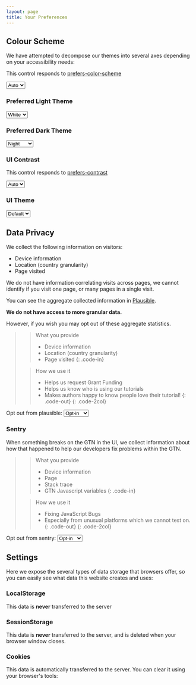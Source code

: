 ```yaml
---
layout: page
title: Your Preferences
---
```


## Colour Scheme

We have attempted to decompose our themes into several axes depending on your accessibility needs:

This control responds to [prefers-color-scheme](https://developer.mozilla.org/en-US/docs/Web/CSS/@media/prefers-color-scheme)

<select class="form-control theme-control" id="brightness" onchange="savePrefs()">
	<option value="auto">Auto</option>
	<option value="light">Light</option>
	<option value="dark">Dark</option>
</select>


### Preferred Light Theme

<select class="form-control theme-control" id="light_theme" onchange="savePrefs()">
	<option value="white">White</option>
	<option value="yellow">Paper</option>
</select>

### Preferred Dark Theme

<select class="form-control theme-control" id="dark_theme" onchange="savePrefs()">
	<option value="night">Night</option>
	<option value="midnight">Midnight</option>
</select>

### UI Contrast

This control responds to [prefers-contrast](https://developer.mozilla.org/en-US/docs/Web/CSS/@media/prefers-contrast)

<select class="form-control theme-control" id="contrast" onchange="savePrefs()">
	<option value="auto">Auto</option>
	<option value="low">Low</option>
	<option value="high">High</option>
</select>


### UI Theme

<select class="form-control theme-control" id="theme" onchange="savePrefs()">
	<option value="default">Default</option>
	<option value="rainbow">🌈</option>
	<option value="blm">✊🏿</option>
	<option value="halloween">🎃</option>
	<option value="progress">🏳️‍🌈</option>
	<option value="trans">🏳️‍⚧️ </option>
	<option value="straya">🇦🇺</option>
</select>


<script>
function savePrefs() {
	// Convert this into a hash
	var prefs = {};
	[...document.querySelectorAll(".theme-control")]
		.map(x => { return [x.id, x.value]})
		.forEach(x => { prefs[x[0]] = x[1] })
	gtnLocalSet('theme2', JSON.stringify(prefs))
	processTheme2();
}

function restorePrefs(){
	var prefs = JSON.parse(gtnLocalGet("theme2")) || {};
	Object.keys(prefs).forEach(k => {
		document.getElementById(k).value = prefs[k]
	})
	processTheme2();
}
restorePrefs();
</script>

## Data Privacy

We collect the following information on visitors:

- Device information
- Location (country granularity)
- Page visited

We do not have information correlating visits across pages, we cannot identify
if you visit one page, or many pages in a single visit.

You can see the aggregate collected information in
[Plausible](https://plausible.galaxyproject.eu/training.galaxyproject.org/). 

**We do not have access to more granular data.**

However, if you wish you may opt out of these aggregate statistics.

> > <code-in-title>What you provide</code-in-title>
> > - Device information
> > - Location (country granularity)
> > - Page visited
> {: .code-in}
> 
> > <code-out-title>How we use it</code-out-title>
> > - Helps us request Grant Funding
> > - Helps us know who is using our tutorials
> > - Makes authors happy to know people love their tutorial!
> {: .code-out}
{: .code-2col}

Opt out from plausible:
<select class="form-control privacy-control" id="plausible-opt-out" onchange="savePrivacy()">
	<option value="opt-in">Opt-in</option>
	<option value="opt-out">Opt-out</option>
</select>

### Sentry

When something breaks on the GTN in the UI, we collect information about how that happened to help our developers fix problems within the GTN.

> > <code-in-title>What you provide</code-in-title>
> > - Device information
> > - Page
> > - Stack trace
> > - GTN Javascript variables
> {: .code-in}
> 
> > <code-out-title>How we use it</code-out-title>
> > - Fixing JavaScript Bugs
> > - Especially from unusual platforms which we cannot test on.
> {: .code-out}
{: .code-2col}

Opt out from sentry:
<select class="form-control privacy-control" id="sentry-opt-out" onchange="savePrivacy()">
	<option value="opt-in">Opt-in</option>
	<option value="opt-out">Opt-out</option>
</select>


<script>
function savePrivacy() {
	gtnLocalSet('sentry-opt-out', document.getElementById("sentry-opt-out").value)
	gtnLocalSet('plausible-opt-out', document.getElementById("plausible-opt-out").value)
}
// restore from prefs
document.getElementById("sentry-opt-out").value = gtnLocalGet("sentry-opt-out") || "opt-in";
document.getElementById("plausible-opt-out").value = gtnLocalGet("plausible-opt-out") || "opt-in";
</script>

## Settings

Here we expose the several types of data storage that browsers offer, so you can easily see what data this website creates and uses:

### LocalStorage

This data is **never** transferred to the server

<dl id="settings-data">
</dl>

<script>
let gtnSettingsKeys = Object.keys(window.localStorage);
gtnSettingsKeys.sort()
gtnSettingsKeys.forEach(k => {
	// Add a row to the table with this key/value
	var dt = document.createElement("dt");
	var dd = document.createElement("dd");
	dt.innerHTML = `${k}`;
	dd.innerHTML = `<code>${window.localStorage[k]}</code>`;
	document.getElementById("settings-data").appendChild(dt);
	document.getElementById("settings-data").appendChild(dd);
})
if(gtnSettingsKeys.length === 0){
	document.getElementById("settings-data").innerHTML = `There is no data.`;
}
</script>

### SessionStorage

This data is **never** transferred to the server, and is deleted when your browser window closes.

<dl id="session-data">
</dl>

<script>
let gtnSessionKeys = Object.keys(window.sessionStorage);
gtnSessionKeys.sort()
gtnSessionKeys.forEach(k => {
	// Add a row to the table with this key/value
	var dt = document.createElement("dt");
	var dd = document.createElement("dd");
	dt.innerHTML = `${k}`;
	dd.innerHTML = `<code>${window.sessionStorage[k]}</code>`;
	document.getElementById("session-data").appendChild(dt);
	document.getElementById("session-data").appendChild(dd);
})
if(gtnSessionKeys.length === 0){
	document.getElementById("session-data").innerHTML = `There is no data.`;
}
</script>

### Cookies

This data is automatically transferred to the server. You can clear it using your browser's tools:

<pre id="cookies-data">
</pre>

<script>
if(document.cookies !== undefined){
	document.getElementById('cookies-data').innerHTML = document.cookies;
} else {
	document.getElementById('cookies-data').innerHTML = "No cookies have been set.";
}
</script>
